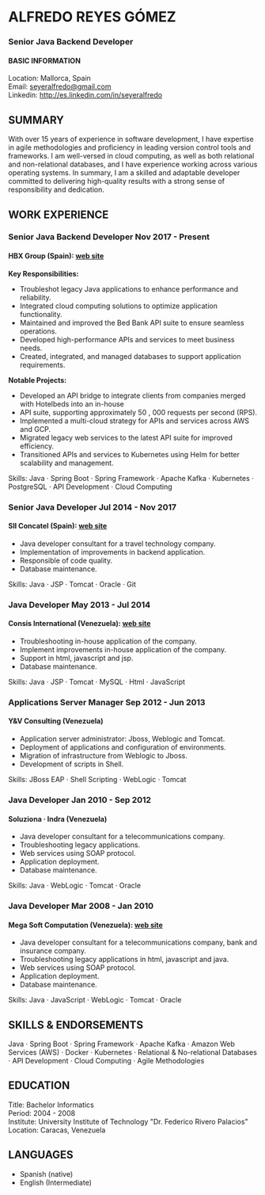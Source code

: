 # ALFREDO REYES GÓMEZ
### Senior Java Backend Developer
#### BASIC INFORMATION
Location: Mallorca, Spain</br>
Email: seyeralfredo@gmail.com</br>
Linkedin: http://es.linkedin.com/in/seyeralfredo</br>

## SUMMARY
With over 15 years of experience in software development, I have expertise in agile methodologies and
proficiency in leading version control tools and frameworks. I am well-versed in cloud computing, as well as
both relational and non-relational databases, and I have experience working across various operating
systems. In summary, I am a skilled and adaptable developer committed to delivering high-quality results
with a strong sense of responsibility and dedication.

## WORK EXPERIENCE

### Senior Java Backend Developer Nov 2017 - Present

#### HBX Group (Spain): [web site](https://www.hbxgroup.com/)

**Key Responsibilities:**

- Troubleshot legacy Java applications to enhance performance and reliability.
- Integrated cloud computing solutions to optimize application functionality.
- Maintained and improved the Bed Bank API suite to ensure seamless operations.
- Developed high-performance APIs and services to meet business needs.
- Created, integrated, and managed databases to support application requirements.

**Notable Projects:**

- Developed an API bridge to integrate clients from companies merged with Hotelbeds into an in-house
- API suite, supporting approximately 50 , 000 requests per second (RPS).
- Implemented a multi-cloud strategy for APIs and services across AWS and GCP.
- Migrated legacy web services to the latest API suite for improved efficiency.
- Transitioned APIs and services to Kubernetes using Helm for better scalability and management.

Skills: Java · Spring Boot · Spring Framework · Apache Kafka · Kubernetes · PostgreSQL · API Development ·
Cloud Computing

### Senior Java Developer Jul 2014 - Nov 2017

#### SII Concatel (Spain): [web site](https://siigroup-spain.com/)

- Java developer consultant for a travel technology company.
- Implementation of improvements in backend application.
- Responsible of code quality.
- Database maintenance.

Skills: Java · JSP · Tomcat · Oracle · Git

### Java Developer May 2013 - Jul 2014

#### Consis International (Venezuela): [web site](https://www.consisint.com/)

- Troubleshooting in-house application of the company.
- Implement improvements in-house application of the company.
- Support in html, javascript and jsp.
- Database maintenance.

Skills: Java · JSP · Tomcat · MySQL · Html · JavaScript

### Applications Server Manager Sep 2012 - Jun 2013

#### Y&V Consulting (Venezuela)

- Application server administrator: Jboss, Weblogic and Tomcat.
- Deployment of applications and configuration of environments.
- Migration of infrastructure from Weblogic to Jboss.
- Development of scripts in Shell.

Skills: JBoss EAP · Shell Scripting · WebLogic · Tomcat

### Java Developer Jan 2010 - Sep 2012

#### Soluziona · Indra (Venezuela)

- Java developer consultant for a telecommunications company.
- Troubleshooting legacy applications.
- Web services using SOAP protocol.
- Application deployment.
- Database maintenance.

Skills: Java · WebLogic · Tomcat · Oracle

### Java Developer Mar 2008 - Jan 2010

#### Mega Soft Computation (Venezuela): [web site](https://megasoft.com.ve/)

- Java developer consultant for a telecommunications company, bank and insurance company.
- Troubleshooting legacy applications in html, javascript and java.
- Web services using SOAP protocol.
- Application deployment.
- Database maintenance.

Skills: Java · JavaScript · WebLogic · Tomcat · Oracle

## SKILLS & ENDORSEMENTS

Java · Spring Boot · Spring Framework · Apache Kafka · Amazon Web Services (AWS) · Docker · Kubernetes ·
Relational & No-relational Databases · API Development · Cloud Computing · Agile Methodologies

## EDUCATION

Title: Bachelor Informatics</br>
Period: 2004 - 2008</br>
Institute: University Institute of Technology "Dr. Federico Rivero Palacios"</br>
Location: Caracas, Venezuela</br>


## LANGUAGES

- Spanish (native)
- English (Intermediate)


